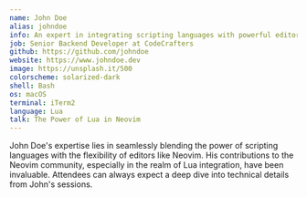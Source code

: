 ```yaml
---
name: John Doe
alias: johndoe
info: An expert in integrating scripting languages with powerful editors.
job: Senior Backend Developer at CodeCrafters
github: https://github.com/johndoe
website: https://www.johndoe.dev
image: https://unsplash.it/500
colorscheme: solarized-dark
shell: Bash
os: macOS
terminal: iTerm2
language: Lua
talk: The Power of Lua in Neovim
---
```


John Doe's expertise lies in seamlessly blending the power of scripting languages with the flexibility of editors like Neovim. His contributions to the Neovim community, especially in the realm of Lua integration, have been invaluable. Attendees can always expect a deep dive into technical details from John's sessions.
